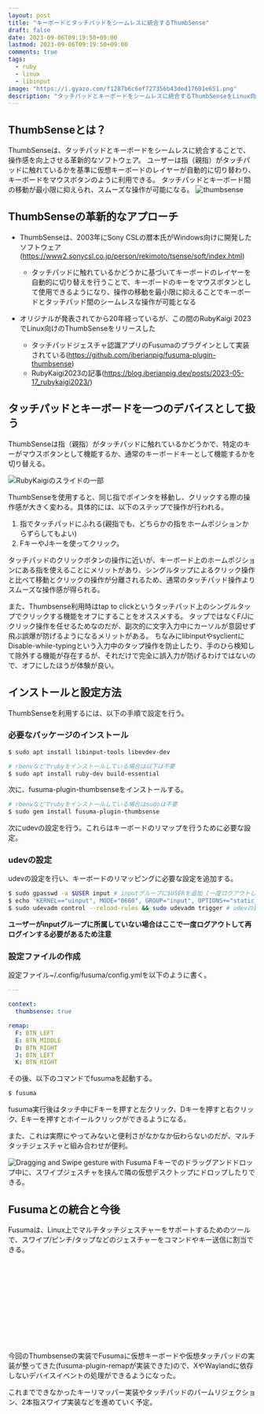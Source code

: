 ```yaml
---
layout: post
title: "キーボードとタッチパッドをシームレスに統合するThumbSense"
draft: false
date: 2023-09-06T09:19:50+09:00
lastmod: 2023-09-06T09:19:50+09:00
comments: true
tags:
  - ruby
  - linux
  - libinput
image: "https://i.gyazo.com/f1287b6c6ef727356b43ded17601e651.png"
description: "タッチパッドとキーボードをシームレスに統合するThumbSenseをLinux向けに実装した"
---
```


## ThumbSenseとは？

ThumbSenseは、タッチパッドとキーボードをシームレスに統合することで、操作感を向上させる革新的なソフトウェア。
ユーザーは指（親指）がタッチパッドに触れているかを基準に仮想キーボードのレイヤーが自動的に切り替わり、キーボードをマウスボタンのように利用できる。
タッチパッドとキーボード間の移動が最小限に抑えられ、スムーズな操作が可能になる。
![thumbsense](https://i.gyazo.com/cf929775aec1e3aefaabb3a6dd15a3ff.gif)


## ThumbSenseの革新的なアプローチ


- ThumbSenseは、2003年にSony CSLの暦本氏がWindows向けに開発したソフトウェア(https://www2.sonycsl.co.jp/person/rekimoto/tsense/soft/index.html)
    - タッチパッドに触れているかどうかに基づいてキーボードのレイヤーを自動的に切り替えを行うことで、キーボードのキーをマウスボタンとして使用できるようになり、操作の移動を最小限に抑えることでキーボードとタッチパッド間のシームレスな操作が可能となる


- オリジナルが発表されてから20年経っているが、この間のRubyKaigi 2023でLinux向けのThumbSenseをリリースした
  - タッチパッドジェスチャ認識アプリのFusumaのプラグインとして実装されている(https://github.com/iberianpig/fusuma-plugin-thumbsense)
  - RubyKaigi2023の記事(https://blog.iberianpig.dev/posts/2023-05-17_rubykaigi2023/)   


## タッチパッドとキーボードを一つのデバイスとして扱う

ThumbSenseは指（親指）がタッチパッドに触れているかどうかで、特定のキーがマウスボタンとして機能するか、通常のキーボードキーとして機能するかを切り替える。

 ![RubyKaigiのスライドの一部](https://i.gyazo.com/a40aab93a88e7233473352024a70bf8b.png)

ThumbSenseを使用すると、同じ指でポインタを移動し、クリックする際の操作感が大きく変わる。具体的には、以下のステップで操作が行われる。
1. 指でタッチパッドにふれる(親指でも、どちらかの指をホームポジションからずらしてもよい)
2. FキーやJキーを使ってクリック。

タッチパッドのクリックボタンの操作に近いが、キーボード上のホームポジションにある指を使えることにメリットがあり、シングルタップによるクリック操作と比べて移動とクリックの操作が分離されるため、通常のタッチパッド操作よりスムーズな操作感が得られる。

また、Thumbsense利用時はtap to clickというタッチパッド上のシングルタップでクリックする機能をオフにすることをオススメする。
タップではなくF/Jにクリック操作を任せるためなのだが、副次的に文字入力中にカーソルが意図せず飛ぶ誤爆が防げるようになるメリットがある。
ちなみにlibinputやsyclientにDisable-while-typingという入力中のタップ操作を防止したり、手のひら検知して除外する機能が存在するが、それだけで完全に誤入力が防げるわけではないので、オフにしたほうが体験が良い。

## インストールと設定方法

ThumbSenseを利用するには、以下の手順で設定を行う。

### 必要なパッケージのインストール

```sh
$ sudo apt install libinput-tools libevdev-dev 

# rbenvなどでrubyをインストールしている場合は以下は不要
$ sudo apt install ruby-dev build-essential
```

次に、fusuma-plugin-thumbsenseをインストールする。

```sh
# rbenvなどでrubyをインストールしている場合はsudoは不要
$ sudo gem install fusuma-plugin-thumbsense
```

次にudevの設定を行う。これらはキーボードのリマップを行うために必要な設定。

### udevの設定

udevの設定を行い、キーボードのリマッピングに必要な設定を追加する。

```sh
$ sudo gpasswd -a $USER input # inputグループに$USERを追加 (一度ログアウトして再ログインする必要がある)
$ echo 'KERNEL=="uinput", MODE="0660", GROUP="input", OPTIONS+="static_node=uinput"' | sudo tee /etc/udev/rules.d/60-udev-fusuma-remap.rules 
$ sudo udevadm control --reload-rules && sudo udevadm trigger # udevの設定を反映
```

**ユーザーがinputグループに所属していない場合はここで一度ログアウトして再ログインする必要があるため注意**

### 設定ファイルの作成

設定ファイル~/.config/fusuma/config.ymlを以下のように書く。

```yaml
---

context:
  thumbsense: true

remap:
  F: BTN_LEFT
  E: BTN_MIDDLE
  D: BTN_RIGHT
  J: BTN_LEFT
  K: BTN_RIGHT
```

その後、以下のコマンドでfusumaを起動する。

```sh
$ fusuma
```

fusuma実行後はタッチ中にFキーを押すと左クリック、Dキーを押すと右クリック、Eキーを押すとホイールクリックができるようになる。

また、これは実際にやってみないと便利さがなかなか伝わらないのだが、マルチタッチジェスチャと組み合わせが便利。

![Dragging and Swipe gesture with Fusuma](https://i.gyazo.com/b434e5c33712b210ea58650451c21caf.gif)
Fキーでのドラッグアンドドロップ中に、スワイプジェスチャを挟んで隣の仮想デスクトップにドロップしたりできる。

## Fusumaとの統合と今後

Fusumaは、Linux上でマルチタッチジェスチャーをサポートするためのツールで、スワイプ/ピンチ/タップなどのジェスチャーをコマンドやキー送信に割当できる。

<div class="iframely-embed"><div class="iframely-responsive" style="height: 168px; padding-bottom: 0;"><a href="https://github.com/iberianpig/fusuma" data-iframely-url="//cdn.iframe.ly/api/iframe?url=https%3A%2F%2Fgithub.com%2Fiberianpig%2Ffusuma&amp;key=f073c4f447189e73167146bd9d0f6195"></a></div></div><script async src="//cdn.iframe.ly/embed.js" charset="utf-8"></script>


今回のThumbsenseの実装でFusumaに仮想キーボードや仮想タッチパッドの実装が整ってきた(fusuma-plugin-remapが実装できた)ので、XやWaylandに依存しないデバイスイベントの処理ができるようになった。

これまでできなかったキーリマッパー実装やタッチパッドのパームリジェクション、2本指スワイプ実装などを進めていく予定。



